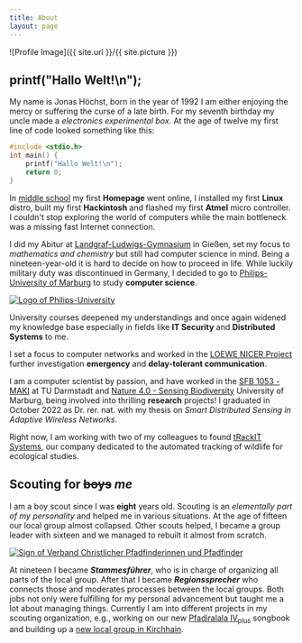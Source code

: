 ```yaml
---
title: About
layout: page
---
```

![Profile Image]({{ site.url }}/{{ site.picture }})

## printf("Hallo Welt!\n");

My name is Jonas Höchst, born in the year of 1992 I am either enjoying the mercy or suffering the curse of a late birth. For my seventh birthday my uncle made a *electronics experimental box*. At the age of twelve my first line of code looked something like this:

``` c
#include <stdio.h>
int main() {
	printf("Hallo Welt!\n");
	return 0;
}
```

In [middle school](http://www.lumdatalschule.de) my first **Homepage** went online, I installed my first **Linux** distro, built my first **Hackintosh** and flashed my first **Atmel** micro controller. I couldn't stop exploring the world of computers while the main bottleneck was a missing fast Internet connection.

I did my Abitur at [Landgraf-Ludwigs-Gymnasium](http://www.llg-giessen.de) in Gießen, set my focus to *mathematics and chemistry* but still had computer science in mind. Being a nineteen-year-old it is hard to decide on how to proceed in life. While luckily military duty was discontinued in Germany, I decided to go to [Philips-University of Marburg](http://www.uni-marburg.de) to study **computer science**. 

[![Logo of Philips-University](https://upload.wikimedia.org/wikipedia/commons/9/9c/Uni_Marburg_Logo.svg)](https://commons.wikimedia.org/wiki/File:Uni_Marburg_Logo.svg)

<!-- Even though it's only a stones throw away from my home town [Rabenau](http://www.rabenau.de) I moved into a shared flat in Marburg with seven others, an experience I wouldn't want to miss. -->

University courses deepened my understandings and once again widened my knowledge base especially in fields like **IT Security** and **Distributed Systems** to me. 
<!-- Finally my bachelors thesis was a study of email transport security, which we later published at [IEEE TrustCom](http://ieeexplore.ieee.org/xpl/articleDetails.jsp?reload=true&arnumber=7345294): *How to Misuse SMTP over TLS: A Study of the (In)Security of Email Server Communication*. -->
I set a focus to computer networks and worked in the [LOEWE NICER Project](http://www.proloewe.de/en/nicer) further investigation **emergency** and **delay-tolerant communication**. 
<!-- In my master's thesis I worked on network traffic classification using machine learning approaches. -->
I am a computer scientist by passion, and have worked in the [SFB 1053 - MAKI](http://www.maki.tu-darmstadt.de/sfb_maki/ueber_maki/index.de.jsp) at TU Darmstadt and [Nature 4.0 - Sensing Biodiversity](https://www.uni-marburg.de/en/fb19/natur40) University of Marburg, being involved into thrilling **research** projects!
I graduated in October 2022 as Dr. rer. nat. with my thesis on *Smart Distributed Sensing in Adaptive Wireless Networks*.

Right now, I am working with two of my colleagues to found [tRackIT Systems](https://trackit.systems), our company dedicated to the automated tracking of wildlife for ecological studies.

## Scouting for <s>boys</s> *me*

I am a boy scout since I was **eight** years old. Scouting is an *elementally part of my personality* and helped me in various situations. At the age of fifteen our local group almost collapsed. Other scouts helped, I became a group leader with sixteen and we managed to rebuilt it almost from scratch. 

[![Sign of Verband Christlicher Pfadfinderinnen und Pfadfinder](https://upload.wikimedia.org/wikipedia/commons/8/87/Verband_Christlicher_Pfadfinderinnen_und_Pfadfinder_%28VCP%29_Logo_%28Lilie%29.svg)](https://commons.wikimedia.org/wiki/File:Verband_Christlicher_Pfadfinderinnen_und_Pfadfinder_(VCP)_Logo_(Lilie).svg)

At nineteen I became ***Stammesführer***, who is in charge of organizing all parts of the local group. After that I became ***Regionssprecher*** who connects those and moderates processes between the local groups. Both jobs not only were fulfilling for my personal advancement but taught me a lot about managing things. Currently I am into different projects in my scouting organization, e.g., working on our new [Pfadiralala IV<sub>plus</sub>](https://github.com/vcp-kurhessen/Pfadiralala-IV) songbook and building up a [new local group in Kirchhain](https://vcp-kirchhain.de).
